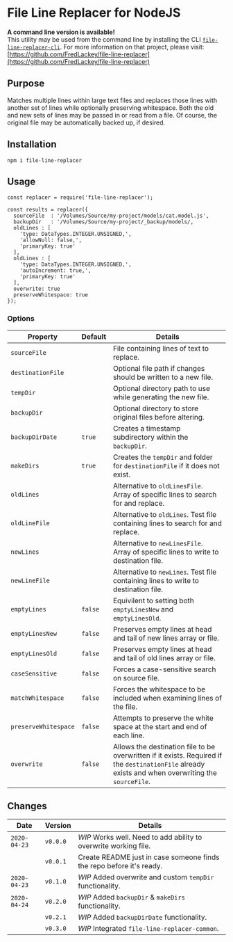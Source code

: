 # File Line Replacer for NodeJS

**A command line version is available!**  
This utility may be used from the command line by installing the CLI [`file-line-replacer-cli`](https://github.com/FredLackey/file-line-replacer).  For more information on that project, please visit: [https://github.com/FredLackey/file-line-replacer](https://github.com/FredLackey/file-line-replacer)

## Purpose  
Matches multiple lines within large text files and replaces those lines with another set of lines while optionally preserving whitespace.  Both the old and new sets of lines may be passed in or read from a file.  Of course, the original file may be automatically backed up, if desired.

## Installation

```
npm i file-line-replacer
```

## Usage

```
const replacer = require('file-line-replacer');

const results = replacer({
  sourceFile  : '/Volumes/Source/my-project/models/cat.model.js',
  backupDir   : '/Volumes/Source/my-project/_backup/models/,
  oldLines : [
    'type: DataTypes.INTEGER.UNSIGNED,',
    'allowNull: false,',
    'primaryKey: true'  
  ],
  oldLines : [
    'type: DataTypes.INTEGER.UNSIGNED,',
    'autoIncrement: true,',
    'primaryKey: true'  
  ],
  overwrite: true
  preserveWhitespace: true
});
```

### Options

|  Property  |  Default  |  Details  |
|------------|-----------|-----------|
| `sourceFile` |  |  File containing lines of text to replace.  |
| `destinationFile` |  | Optional file path if changes should be written to a new file. |
| `tempDir` |  | Optional directory path to use while generating the new file. |
| `backupDir` |  | Optional directory to store original files before altering. |
| `backupDirDate` | `true` | Creates a timestamp subdirectory within the `backupDir`.  |
| `makeDirs` | `true` | Creates the `tempDir` and folder for `destinationFile` if it does not exist.  |
| `oldLines` |  |  Alternative to `oldLinesFile`.  Array of specific lines to search for and replace. |
| `oldLineFile` |  |  Alternative to `oldLines`.  Test file containing lines to search for and replace.  |
| `newLines` |  |  Alternative to `newLinesFile`.  Array of specific lines to write to destination file. |
| `newLineFile` |  |  Alternative to `newLines`.  Test file containing lines to write to destination file.  |
| `emptyLines` | `false` |  Equivilent to setting both `emptyLinesNew` and `emptyLinesOld`. |
| `emptyLinesNew` | `false` | Preserves empty lines at head and tail of new lines array or file. |
| `emptyLinesOld` | `false` | Preserves empty lines at head and tail of old lines array or file. |
| `caseSensitive` | `false` | Forces a case-sensitive search on source file. |
| `matchWhitespace` | `false` | Forces the whitespace to be included when examining lines of the file. |
| `preserveWhitespace` | `false` | Attempts to preserve the white space at the start and end of each line.  |
| `overwrite` | `false` | Allows the destination file to be overwritten if it exists.  Required if the `destinationFile` already exists and when overwriting the `sourceFile`. |

## Changes

|  Date  |  Version  |  Details  |
|--------|-----------|-----------|
| `2020-04-23` | `v0.0.0` |  _WIP_  Works well.  Need to add ability to overwrite working file.  |
|  | `v0.0.1` |  Create README just in case someone finds the repo before it's ready.  |
| `2020-04-23` | `v0.1.0` |  _WIP_  Added overwrite and custom `tempDir` functionality.  |
| `2020-04-24` | `v0.2.0` |  _WIP_  Added `backupDir` & `makeDirs` functionality.  |
|  | `v0.2.1` |  _WIP_  Added `backupDirDate` functionality.  |
|  | `v0.3.0` |  _WIP_  Integrated `file-line-replacer-common`.  |
